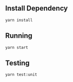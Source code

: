 ## Install Dependency
```
yarn install
```
## Running
```
yarn start
```
## Testing
```
yarn test:unit
```
